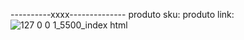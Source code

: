 ----------xxxx--------------
produto sku:
produto link: 
![127 0 0 1_5500_index html](https://github.com/fabricio-hunt/222205TabletMultilaserM8/assets/87333479/4e318bc7-a28f-4dd6-8f39-4b2e8ffdac15)
